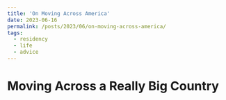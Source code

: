 ```yaml
---
title: 'On Moving Across America'
date: 2023-06-16
permalink: /posts/2023/06/on-moving-across-america/
tags:
  - residency
  - life
  - advice
---
```


Moving Across a Really Big Country
======

